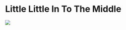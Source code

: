 # Little Little In To The Middle

![](https://cdn.pixabay.com/photo/2019/08/22/14/31/milky-way-4423689_1280.jpg)
